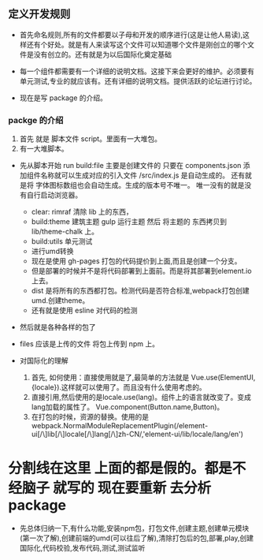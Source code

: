 ## 定义开发规则
* 首先命名规则,所有的文件都要以子母和开发的顺序进行(这是让他人易读),这样还有个好处。就是有人来读写这个文件可以知道哪个文件是刚创立的哪个文件是没有创立的。还有就是为以后国际化奠定基础

* 每一个组件都需要有一个详细的说明文档。这接下来会更好的维护。必须要有单元测试,专业的就应该有。还有详细的说明文档。提供活跃的论坛进行讨论。

* 现在是写 package 的介绍。

### packge 的介绍
1. 首先 就是 脚本文件 script。里面有一大堆包。
2. 有一大堆脚本。

* 先从脚本开始
run build:file 主要是创建文件的 只要在 components.json 添加组件名称就可以生成对应的引入文件 /src/index.js 是自动生成的。
还有就是将 字体图标数组也会自动生成。生成的版本号不唯一。 唯一没有的就是没有自行启动浏览器。
  * clear: rimraf 清除 lib 上的东西，
  * build:theme 建筑主题 gulp 运行主题 然后 将主题的 东西拷贝到 lib/theme-chalk 上。
  * build:utils 单元测试 
  * 进行umd转换
  * 现在是使用 gh-pages 打包的代码提价到上面,而且是创建一个分支。
  * 但是部署的时候并不是将代码部署到上面前。而是将其部署到element.io 上去。
  * dist 是将所有的东西都打包。检测代码是否符合标准,webpack打包创建umd.创建theme。
  * 还有就是使用 esline 对代码的检测

* 然后就是各种各样的包了

* files 应该是上传的文件 将包上传到 npm 上。

* 对国际化的理解
  1. 首先, 如何使用：直接使用就是了,最简单的方法就是 Vue.use(ElementUI,{locale}).这样就可以使用了。而且没有什么使用考虑的。
  2. 直接引用,然后使用的是locale.use(lang)。组件上的语言就改变了。变成lang加载的属性了。 Vue.component(Button.name,Button)。
  3. 在打包的时候，资源的替换。使用的是webpack.NormalModuleReplacementPlugin(/element-ui[\/\\]lib[\/\\]locale[\/\\]lang[\/\\]zh-CN/,'element-ui/lib/locale/lang/en')

# 分割线在这里 上面的都是假的。都是不经脑子 就写的 现在要重新 去分析 package

* 先总体归纳一下,有什么功能,安装npm包，打包文件,创建主题,创建单元模块(第一次了解),创建前端的umd(可以往后了解),清除打包后的包,部署,play,创建国际化,代码校验,发布代码,测试,测试监听